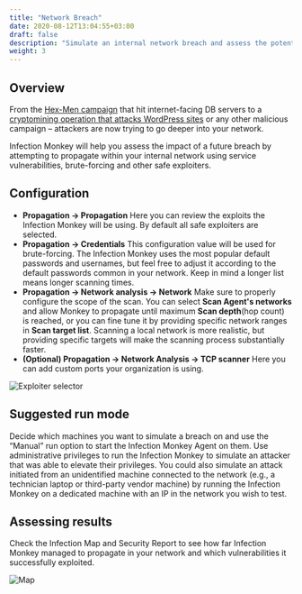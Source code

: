 ```yaml
---
title: "Network Breach"
date: 2020-08-12T13:04:55+03:00
draft: false
description: "Simulate an internal network breach and assess the potential impact."
weight: 3
---
```


## Overview

From the [Hex-Men
campaign](https://web.archive.org/web/20210115171355/https://www.guardicore.com/2017/12/beware-the-hex-men/)
that hit internet-facing DB servers to a [cryptomining operation that attacks
WordPress
sites](https://web.archive.org/web/20210115185135/https://www.guardicore.com/2018/06/operation-prowli-traffic-manipulation-cryptocurrency-mining-2/)
or any other malicious campaign – attackers are now trying to go deeper into
your network.

Infection Monkey will help you assess the impact of a future breach by
attempting to propagate within your internal network using service
vulnerabilities, brute-forcing and other safe exploiters.

## Configuration

- **Propagation -> Propagation** Here you can review the exploits the Infection
  Monkey will be using. By default all safe exploiters are selected.
- **Propagation -> Credentials** This configuration value will be used for
  brute-forcing. The Infection Monkey uses the most popular default passwords
  and usernames, but feel free to adjust it according to the default passwords
  common in your network. Keep in mind a longer list means longer scanning
  times.
- **Propagation -> Network analysis -> Network** Make sure to properly
  configure the scope of the scan. You can select **Scan Agent's networks** and
  allow Monkey to propagate until maximum **Scan depth**(hop count) is reached,
  or you can fine tune it by providing specific network ranges in **Scan target
  list**. Scanning a local network is more realistic, but providing specific
  targets will make the scanning process substantially faster.
- **(Optional) Propagation -> Network Analysis -> TCP scanner** Here you can
  add custom ports your organization is using.

![Exploiter selector](/images/usage/use-cases/network-breach.PNG "Exploiter
selector")

## Suggested run mode

Decide which machines you want to simulate a breach on and use the “Manual” run
option to start the Infection Monkey Agent on them. Use administrative privileges to
run the Infection Monkey to simulate an attacker that was able to elevate their
privileges. You could also simulate an attack initiated from an unidentified
machine connected to the network (e.g., a technician laptop or third-party
vendor machine) by running the Infection Monkey on a dedicated machine with an
IP in the network you wish to test.


## Assessing results

Check the Infection Map and Security Report to see how far Infection Monkey
managed to propagate in your network and which vulnerabilities it successfully
exploited.

![Map](/images/usage/use-cases/map-full-cropped.png "Map")
